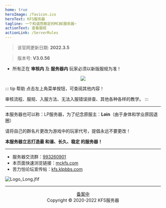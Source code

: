 ```yaml
---
home: true
heroImage: /favicon.ico
heroText: KFS服务器
tagline: 一个和谐而稳定的MCBE服务器~
actionText: 查看服规
actionLink: /ServerRules
---
```

>该官网更新日期: **2022.3.5** 

>版本号: **V3.0.56** 

* 所有正在 **审核内** 及 **服务器内** 玩家必须以新版服规为准！

<div align="center"><img src="/img/跨年服 (1).jpg"></div>

::: tip 帮助
点击左上角菜单按钮，可查阅其他内容！

审核流程、服规、入服方法、无法入服错误排查、其他各种各样的教学。
:::
- - -

本服务器也可以称：LP服务器，为了纪念原服主：**Loin**（由于身体和学业原因退圈）

请将自己的群名片更改为游戏中的玩家代号，提倡永远不要更改！

**本服务器立志打造最 和谐、长久、稳定 的服务器！**
- - -
* 服务器交流群：[993260901](https://jq.qq.com/?_wv=1027&k=mS9tw9Gi)
* 本页面快速浏览链接：[mckfs.com](https://mckfs.com)
* 苦力怕论坛宣传帖：[kfs.klpbbs.com](https://kfs.klpbbs.com)

![Logo_Long.jfif](/img/Logo_Long.jfif)

- - -

<div align="center"><a href="https://beian.miit.gov.cn">备案中</a></div>
<div align="center">Copyright © 2020-2022 KFS服务器</div>
   
   
   